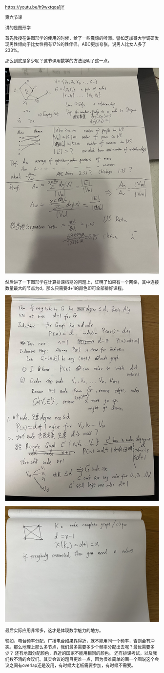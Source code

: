 https://youtu.be/h9wxtqoa1jY


第六节课 

讲的是图形学

首先教授在讲图形学的使用的时候，给了一些震惊的听闻。譬如芝加哥大学调研发现男性倾向于比女性拥有17%的性伴侣。ABC更加夸张，说男人比女人多了233%。

那么到底是多少呢？这节课用数学的方法证明了这一点。

![sex partner rate](https://github.com/jacobjiangwei/LearningMath/raw/main/IMG_2380.jpg)


然后讲了一下图形学在计算排课档期的问题上，证明了如果有一个网络，其中连接数量最大的节点为d，那么只需要d+1的颜色即可全部排好课程。

![max color for nodes](https://github.com/jacobjiangwei/LearningMath/raw/main/IMG_2777.jpg)

![clique graph](https://github.com/jacobjiangwei/LearningMath/raw/main/IMG_2778.jpg)


最后实际应用非常多，这才是体现数学魅力的地方。

譬如，电台频率分配，广播电台如果靠得近，就不能用同一个频率，否则会有冲突。那么地理上那么多节点，我们最多需要多少个频率分配出去呢？最优需要多少？
还有地图分配颜色，靠近的国家不能用相同的颜色。
还有排课考试，以及我们数不清的会议们。其实会议的题目更难一点，因为很难简单的画一个图说这个会议之间有overlap还是没用，有时候大老板需要参加，有时候不需要。

